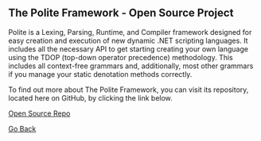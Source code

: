 ## The Polite Framework - Open Source Project

Polite is a Lexing, Parsing, Runtime, and Compiler framework designed for easy creation and execution of new dynamic .NET scripting languages. It includes all the necessary API to get starting creating your own language using the TDOP (top-down operator precedence) methodology. This includes all context-free grammars and, additionally, most other grammars if you manage your static denotation methods correctly.

To find out more about The Polite Framework, you can visit its repository, located here on GitHub, by clicking the link below.

[Open Source Repo](https://github.com/TrevorGHSeay/Polite)

[Go Back](https://trevorghseay.github.io/goto-Toggle/Projects)
